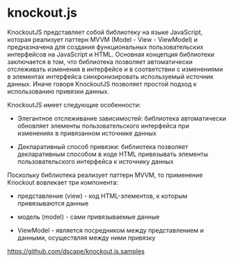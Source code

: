 # knockout.js

KnockoutJS представляет собой библиотеку на языке JavaScript, которая реализует паттерн MVVM (Model - View - ViewModel) и предназначена для создания функциональных пользовательских интерфейсов на JavaScript и HTML. Основная концепция библиотеки заключается в том, что библиотека позволяет автоматически отслеживать изменения в интерфейсе и в соответствии с изменениями в элементах интерфейса синхронизировать используемый источник данных. Иначе говоря KnockoutJS позволяет простой подход к использованию привязки данных.

KnockoutJS имеет следующие особенности:

- Элегантное отслеживание зависимостей: библиотека автоматически обновляет элементы пользовательского интерфейса при изменениях в привязанном источнике данных

- Декларативный способ привязки: библиотека позволяет декларативным способом в коде HTML привязывать элементы пользовательского интерфейса к источнику данных

Поскольку библиотека реализует паттерн MVVM, то применение Knockout вовлекает три компонента:

- представление (view) - код HTML-элементов, к которым привязываются данные

- модель (model) - сами привязываемые данные

- ViewModel - является посредником между представлением и данными, осуществляя между ними привязку

https://github.com/dscape/knockout.js.samples
